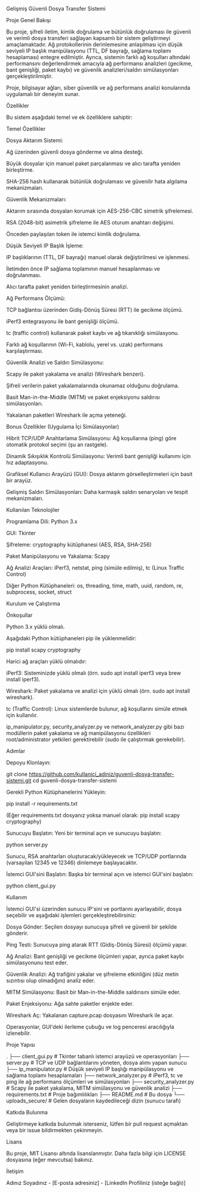 Gelişmiş Güvenli Dosya Transfer Sistemi

Proje Genel Bakışı

Bu proje, şifreli iletim, kimlik doğrulama ve bütünlük doğrulaması ile güvenli ve verimli dosya transferi sağlayan kapsamlı bir sistem geliştirmeyi amaçlamaktadır. Ağ protokollerinin derinlemesine anlaşılması için düşük seviyeli IP başlık manipülasyonu (TTL, DF bayrağı, sağlama toplamı hesaplaması) entegre edilmiştir. Ayrıca, sistemin farklı ağ koşulları altındaki performansını değerlendirmek amacıyla ağ performansı analizleri (gecikme, bant genişliği, paket kaybı) ve güvenlik analizleri/saldırı simülasyonları gerçekleştirilmiştir.

Proje, bilgisayar ağları, siber güvenlik ve ağ performans analizi konularında uygulamalı bir deneyim sunar.

Özellikler

Bu sistem aşağıdaki temel ve ek özelliklere sahiptir:

Temel Özellikler

Dosya Aktarım Sistemi:

Ağ üzerinden güvenli dosya gönderme ve alma desteği.

Büyük dosyalar için manuel paket parçalanması ve alıcı tarafta yeniden birleştirme.

SHA-256 hash kullanarak bütünlük doğrulaması ve güvenilir hata algılama mekanizmaları.

Güvenlik Mekanizmaları:

Aktarım sırasında dosyaları korumak için AES-256-CBC simetrik şifrelemesi.

RSA (2048-bit) asimetrik şifreleme ile AES oturum anahtarı değişimi.

Önceden paylaşılan token ile istemci kimlik doğrulama.

Düşük Seviyeli IP Başlık İşleme:

IP başlıklarının (TTL, DF bayrağı) manuel olarak değiştirilmesi ve işlenmesi.

İletimden önce IP sağlama toplamının manuel hesaplanması ve doğrulanması.

Alıcı tarafta paket yeniden birleştirmesinin analizi.

Ağ Performans Ölçümü:

TCP bağlantısı üzerinden Gidiş-Dönüş Süresi (RTT) ile gecikme ölçümü.

iPerf3 entegrasyonu ile bant genişliği ölçümü.

tc (traffic control) kullanarak paket kaybı ve ağ tıkanıklığı simülasyonu.

Farklı ağ koşullarının (Wi-Fi, kablolu, yerel vs. uzak) performans karşılaştırması.

Güvenlik Analizi ve Saldırı Simülasyonu:

Scapy ile paket yakalama ve analizi (Wireshark benzeri).

Şifreli verilerin paket yakalamalarında okunamaz olduğunu doğrulama.

Basit Man-in-the-Middle (MITM) ve paket enjeksiyonu saldırısı simülasyonları.

Yakalanan paketleri Wireshark ile açma yeteneği.

Bonus Özellikler (Uygulama İçi Simülasyonlar)

Hibrit TCP/UDP Anahtarlama Simülasyonu: Ağ koşullarına (ping) göre otomatik protokol seçimi (şu an rastgele).

Dinamik Sıkışıklık Kontrolü Simülasyonu: Verimli bant genişliği kullanımı için hız adaptasyonu.

Grafiksel Kullanıcı Arayüzü (GUI): Dosya aktarım görselleştirmeleri için basit bir arayüz.

Gelişmiş Saldırı Simülasyonları: Daha karmaşık saldırı senaryoları ve tespit mekanizmaları.

Kullanılan Teknolojiler

Programlama Dili: Python 3.x

GUI: Tkinter

Şifreleme: cryptography kütüphanesi (AES, RSA, SHA-256)

Paket Manipülasyonu ve Yakalama: Scapy

Ağ Analizi Araçları: iPerf3, netstat, ping (simüle edilmiş), tc (Linux Traffic Control)

Diğer Python Kütüphaneleri: os, threading, time, math, uuid, random, re, subprocess, socket, struct

Kurulum ve Çalıştırma

Önkoşullar

Python 3.x yüklü olmalı.

Aşağıdaki Python kütüphaneleri pip ile yüklenmelidir:

pip install scapy cryptography

Harici ağ araçları yüklü olmalıdır:

iPerf3: Sisteminizde yüklü olmalı (örn. sudo apt install iperf3 veya brew install iperf3).

Wireshark: Paket yakalama ve analizi için yüklü olmalı (örn. sudo apt install wireshark).

tc (Traffic Control): Linux sistemlerde bulunur, ağ koşullarını simüle etmek için kullanılır.

ip_manipulator.py, security_analyzer.py ve network_analyzer.py gibi bazı modüllerin paket yakalama ve ağ manipülasyonu özellikleri root/administrator yetkileri gerektirebilir (sudo ile çalıştırmak gerekebilir).

Adımlar

Depoyu Klonlayın:

git clone https://github.com/kullanici_adiniz/guvenli-dosya-transfer-sistemi.git
cd guvenli-dosya-transfer-sistemi

Gerekli Python Kütüphanelerini Yükleyin:

pip install -r requirements.txt

(Eğer requirements.txt dosyanız yoksa manuel olarak: pip install scapy cryptography)

Sunucuyu Başlatın:
Yeni bir terminal açın ve sunucuyu başlatın:

python server.py

Sunucu, RSA anahtarları oluşturacak/yükleyecek ve TCP/UDP portlarında (varsayılan 12345 ve 12346) dinlemeye başlayacaktır.

İstemci GUI'sini Başlatın:
Başka bir terminal açın ve istemci GUI'sini başlatın:

python client_gui.py

Kullanım

İstemci GUI'si üzerinden sunucu IP'sini ve portlarını ayarlayabilir, dosya seçebilir ve aşağıdaki işlemleri gerçekleştirebilirsiniz:

Dosya Gönder: Seçilen dosyayı sunucuya şifreli ve güvenli bir şekilde gönderir.

Ping Testi: Sunucuya ping atarak RTT (Gidiş-Dönüş Süresi) ölçümü yapar.

Ağ Analizi: Bant genişliği ve gecikme ölçümleri yapar, ayrıca paket kaybı simülasyonunu test eder.

Güvenlik Analizi: Ağ trafiğini yakalar ve şifreleme etkinliğini (düz metin sızıntısı olup olmadığını) analiz eder.

MITM Simülasyonu: Basit bir Man-in-the-Middle saldırısını simüle eder.

Paket Enjeksiyonu: Ağa sahte paketler enjekte eder.

Wireshark Aç: Yakalanan capture.pcap dosyasını Wireshark ile açar.

Operasyonlar, GUI'deki ilerleme çubuğu ve log penceresi aracılığıyla izlenebilir.

Proje Yapısı

.
├── client_gui.py          # Tkinter tabanlı istemci arayüzü ve operasyonları
├── server.py              # TCP ve UDP bağlantılarını yöneten, dosya alımı yapan sunucu
├── ip_manipulator.py      # Düşük seviyeli IP başlığı manipülasyonu ve sağlama toplamı hesaplamaları
├── network_analyzer.py    # iPerf3, tc ve ping ile ağ performans ölçümleri ve simülasyonları
├── security_analyzer.py   # Scapy ile paket yakalama, MITM simülasyonu ve güvenlik analizi
├── requirements.txt       # Proje bağımlılıkları
├── README.md              # Bu dosya
└── uploads_secure/        # Gelen dosyaların kaydedileceği dizin (sunucu tarafı)

Katkıda Bulunma

Geliştirmeye katkıda bulunmak isterseniz, lütfen bir pull request açmaktan veya bir issue bildirmekten çekinmeyin.

Lisans

Bu proje, MIT Lisansı altında lisanslanmıştır. Daha fazla bilgi için LICENSE dosyasına (eğer mevcutsa) bakınız.

İletişim

Adınız Soyadınız - [E-posta adresiniz] - [LinkedIn Profiliniz (isteğe bağlı)]

